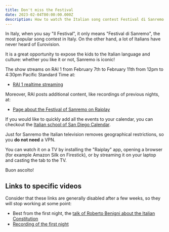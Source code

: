 ```yaml
---
title: Don't miss the Festival
date: 2023-02-04T00:00:00.000Z
description: How to watch the Italian song contest Festival di Sanremo
---
```


In Italy, when you say "Il Festival", it only means "Festival di Sanremo", the most popular song contest in Italy. On the other hand, a lot of Italians have never heard of Eurovision.

It is a great opportunity to expose the kids to the Italian language and culture: whether you like it or not, Sanremo is iconic!

The show streams on RAI 1 from February 7th to February 11th from 12pm to 4:30pm Pacific Standard Time at:

* [RAI 1 realtime streaming](https://www.raiplay.it/dirette/rai1)

Moreover, RAI posts additional content, like recordings of previous nights, at:

* [Page about the Festival of Sanremo on Raiplay](https://www.rai.it/programmi/sanremo/)



If you would like to quickly add all the events to your calendar, you can checkout the [Italian school of San Diego Calendar](https://www.italianschoolsd.com/calendar/).

Just for Sanremo the Italian television removes geographical restrictions, so you **do not need** a VPN.

You can watch it on a TV by installing the "Raiplay" app, opening a browser (for example Amazon Silk on Firestick), or by streaming it on your laptop and casting the tab to the TV.

Buon ascolto!

## Links to specific videos

Consider that these links are generally disabled after a few weeks, so they will stop working at some point:

* Best from the first night, the [talk of Roberto Benigni about the Italian Constitution](https://www.raiplay.it/video/2023/02/Sanremo-2023-prima-serata-Roberto-Benigni-mattatore-allAriston-09c6d8f8-0ae4-491f-b276-0e6c43ff2ab0.html)
* [Recording of the first night](https://www.raiplay.it/programmi/festivaldisanremo/le-canzoni-in-gara/prima-serata)
